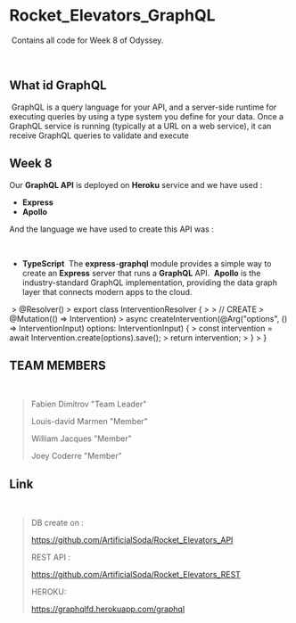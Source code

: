 # Rocket_Elevators_GraphQL
​
Contains all code for Week 8 of Odyssey.
​
  
​
## What id GraphQL
​
GraphQL is a query language for your API, and a server-side runtime for executing queries by using a type system you define for your data.
​
Once a GraphQL service is running (typically at a URL on a web service), it can receive GraphQL queries to validate and execute
​
## Week 8
Our **GraphQL API** is deployed on **Heroku** service and we have used :
​
 - **Express**
 - **Apollo**
​


And the language we have used to create this API was :


​
 - **TypeScript**
​
The **express**-**graphql** module provides a simple way to create an **Express** server that runs a **GraphQL** API.
​
**Apollo** is the industry-standard GraphQL implementation, providing the data graph layer that connects modern apps to the cloud. 
 
​
    > @Resolver()
    > export  class  InterventionResolver {
    > 
    >	// CREATE
    >   @Mutation(() =>  Intervention)
    >     async  createIntervention(@Arg("options", () =>  InterventionInput) options: InterventionInput) {
    >     	const  intervention = await  Intervention.create(options).save();
    >     	return  intervention;
    >     }
    > }
    
## TEAM MEMBERS
​
> Fabien Dimitrov "Team Leader"
>
> Louis-david Marmen "Member"
>
> William Jacques "Member"
>
> Joey Coderre "Member"
​
## Link
​
> DB create on :
>
> https://github.com/ArtificialSoda/Rocket_Elevators_API
>
> REST API :
>
> https://github.com/ArtificialSoda/Rocket_Elevators_REST
>
> HEROKU:
>
> https://graphqlfd.herokuapp.com/graphql
